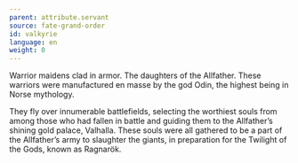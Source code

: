 ```yaml
---
parent: attribute.servant
source: fate-grand-order
id: valkyrie
language: en
weight: 0
---
```


Warrior maidens clad in armor.
The daughters of the Allfather.
These warriors were manufactured en masse by the god Odin, the highest being in Norse mythology.

They fly over innumerable battlefields, selecting the worthiest souls from among those who had fallen in battle and guiding them to the Allfather’s shining gold palace, Valhalla.
These souls were all gathered to be a part of the Allfather’s army to slaughter the giants, in preparation for the Twilight of the Gods, known as Ragnarök.
